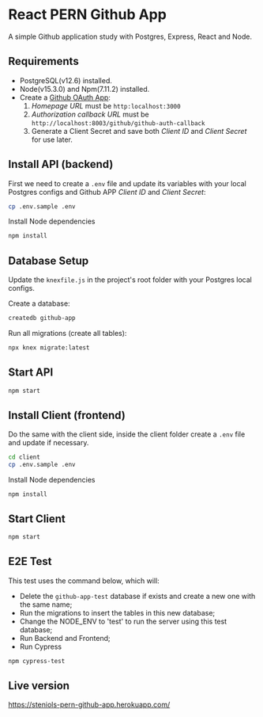 # React PERN Github App

A simple Github application study with Postgres, Express, React and Node.

## Requirements

* PostgreSQL(v12.6) installed.
* Node(v15.3.0) and Npm(7.11.2) installed.
* Create a [Github OAuth App](https://github.com/settings/developers):
  1) *Homepage URL* must be `http:localhost:3000`
  2) *Authorization callback URL* must be `http://localhost:8003/github/github-auth-callback`
  3) Generate a Client Secret and save both *Client ID* and *Client Secret* for use later.

## Install API (backend)

First we need to create a `.env` file and update its variables with your local Postgres configs and Github APP *Client ID* and *Client Secret*:

```bash
cp .env.sample .env
```

Install Node dependencies
```bash
npm install
```
## Database Setup

Update the `knexfile.js` in the project's root folder with your Postgres local configs.

Create a database:
```bash
createdb github-app 
```

Run all migrations (create all tables):
```bash
npx knex migrate:latest 
```

## Start API

```bash
npm start
```

## Install Client (frontend)

Do the same with the client side, inside the client folder create a `.env` file and update if necessary.
```bash
cd client
cp .env.sample .env
```

Install Node dependencies
```
npm install
```

## Start Client
```bash
npm start
```

## E2E Test
This test uses the command below, which will:

* Delete the `github-app-test` database if exists and create a new one with the same name;
* Run the migrations to insert the tables in this new database;
* Change the NODE_ENV to 'test' to run the server using this test database;
* Run Backend and Frontend;
* Run Cypress
  
```bash
npm cypress-test
```

## Live version

https://steniols-pern-github-app.herokuapp.com/

